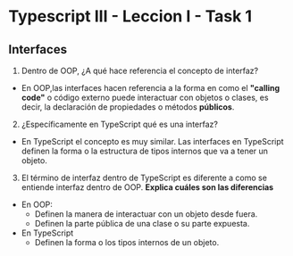 # Typescript III - Leccion I - Task 1

## Interfaces

1. Dentro de OOP, ¿A qué hace referencia el concepto de interfaz?

- En OOP,las interfaces hacen referencia a la forma en como el **"calling code"** o código externo puede interactuar con objetos o clases, es decir, la declaración de propiedades o métodos **públicos**.

2. ¿Específicamente en TypeScript qué es una interfaz?

- En TypeScript el concepto es muy similar. Las interfaces en TypeScript definen la forma o la estructura de tipos internos que va a tener un objeto.

3. El término de interfaz dentro de TypeScript es diferente a como se entiende interfaz dentro de OOP. **Explica cuáles son las diferencias**

- En OOP:
  - Definen la manera de interactuar con un objeto desde fuera.
  - Definen la parte pública de una clase o su parte expuesta.
- En TypeScript
  - Definen la forma o los tipos internos de un objeto.
